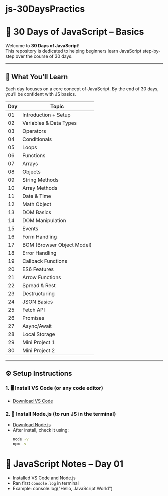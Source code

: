 # js-30DaysPractics
# 🌟 30 Days of JavaScript – Basics

Welcome to **30 Days of JavaScript**!  
This repository is dedicated to helping beginners learn JavaScript step-by-step over the course of 30 days.

---

## 📅 What You’ll Learn

Each day focuses on a core concept of JavaScript. By the end of 30 days, you’ll be confident with JS basics.

| Day | Topic |
|-----|-------|
| 01  | Introduction + Setup |
| 02  | Variables & Data Types |
| 03  | Operators |
| 04  | Conditionals |
| 05  | Loops |
| 06  | Functions |
| 07  | Arrays |
| 08  | Objects |
| 09  | String Methods |
| 10  | Array Methods |
| 11  | Date & Time |
| 12  | Math Object |
| 13  | DOM Basics |
| 14  | DOM Manipulation |
| 15  | Events |
| 16  | Form Handling |
| 17  | BOM (Browser Object Model) |
| 18  | Error Handling |
| 19  | Callback Functions |
| 20  | ES6 Features |
| 21  | Arrow Functions |
| 22  | Spread & Rest |
| 23  | Destructuring |
| 24  | JSON Basics |
| 25  | Fetch API |
| 26  | Promises |
| 27  | Async/Await |
| 28  | Local Storage |
| 29  | Mini Project 1 |
| 30  | Mini Project 2 |
-----------------------------

## ⚙️ Setup Instructions

### 1. 🖥️ Install VS Code (or any code editor)
- [Download VS Code](https://code.visualstudio.com/)

### 2. 🔧 Install Node.js (to run JS in the terminal)
- [Download Node.js](https://nodejs.org/)
- After install, check it using:
  ```bash
  node -v
  npm -v

# 📘 JavaScript Notes – Day 01

- Installed VS Code and Node.js
- Ran first `console.log` in terminal
- Example: console.log("Hello, JavaScript World") 